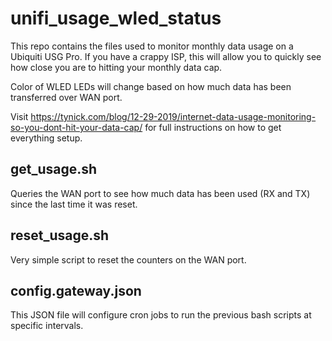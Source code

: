 # unifi_usage_wled_status

This repo contains the files used to monitor monthly data usage on a Ubiquiti USG Pro. If you have a crappy ISP, this will allow you to quickly see how close you are to hitting your monthly data cap.

Color of WLED LEDs will change based on how much data has been transferred over WAN port.

Visit https://tynick.com/blog/12-29-2019/internet-data-usage-monitoring-so-you-dont-hit-your-data-cap/ for full instructions on how to get everything setup.

## get_usage.sh

Queries the WAN port to see how much data has been used (RX and TX) since the last time it was reset.

## reset_usage.sh

Very simple script to reset the counters on the WAN port.

## config.gateway.json

This JSON file will configure cron jobs to run the previous bash scripts at specific intervals.
